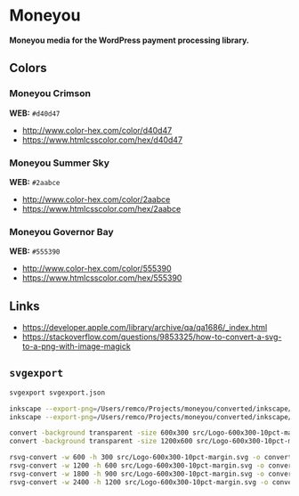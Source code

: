 # Moneyou

**Moneyou media for the WordPress payment processing library.**

## Colors

### Moneyou Crimson

**WEB:** `#d40d47`

*	http://www.color-hex.com/color/d40d47
*	https://www.htmlcsscolor.com/hex/d40d47

### Moneyou Summer Sky

**WEB:** `#2aabce`

*	http://www.color-hex.com/color/2aabce
*	https://www.htmlcsscolor.com/hex/2aabce

### Moneyou Governor Bay

**WEB:** `#555390`

*	http://www.color-hex.com/color/555390
*	https://www.htmlcsscolor.com/hex/555390

## Links

*	https://developer.apple.com/library/archive/qa/qa1686/_index.html
*	https://stackoverflow.com/questions/9853325/how-to-convert-a-svg-to-a-png-with-image-magick

## `svgexport`

```bash
svgexport svgexport.json
```

```bash
inkscape --export-png=/Users/remco/Projects/moneyou/converted/inkscape/png/moneyou-logo-600x300-10pct-margin/moneyou-logo-600x300-10pct-margin.png --export-width=600 --export-height=300 /Users/remco/Projects/moneyou/src/Logo-600x300-10pct-margin.svg
inkscape --export-png=/Users/remco/Projects/moneyou/converted/inkscape/png/moneyou-logo-600x300-10pct-margin/moneyou-logo-600x300-10pct-margin@2x.png --export-width=1200 --export-height=600 /Users/remco/Projects/moneyou/src/Logo-600x300-10pct-margin.svg
```

```bash
convert -background transparent -size 600x300 src/Logo-600x300-10pct-margin.svg converted/imagemagick/png/moneyou-logo-600x300-10pct-margin/moneyou-logo-600x300-10pct-margin.png
convert -background transparent -size 1200x600 src/Logo-600x300-10pct-margin.svg converted/imagemagick/png/moneyou-logo-600x300-10pct-margin/moneyou-logo-600x300-10pct-margin@2x.png
```

```bash
rsvg-convert -w 600 -h 300 src/Logo-600x300-10pct-margin.svg -o converted/rsvg/png/moneyou-logo-600x300-10pct-margin/moneyou-logo-600x300-10pct-margin.png
rsvg-convert -w 1200 -h 600 src/Logo-600x300-10pct-margin.svg -o converted/rsvg/png/moneyou-logo-600x300-10pct-margin/moneyou-logo-600x300-10pct-margin@2x.png
rsvg-convert -w 1800 -h 900 src/Logo-600x300-10pct-margin.svg -o converted/rsvg/png/moneyou-logo-600x300-10pct-margin/moneyou-logo-600x300-10pct-margin@3x.png
rsvg-convert -w 2400 -h 1200 src/Logo-600x300-10pct-margin.svg -o converted/rsvg/png/moneyou-logo-600x300-10pct-margin/moneyou-logo-600x300-10pct-margin@4x.png
```
